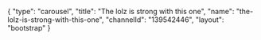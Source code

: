 {
    "type": "carousel",
    "title": "The lolz is strong with this one",
    "name": "the-lolz-is-strong-with-this-one",
    "channelId": "139542446",
    "layout": "bootstrap"
}